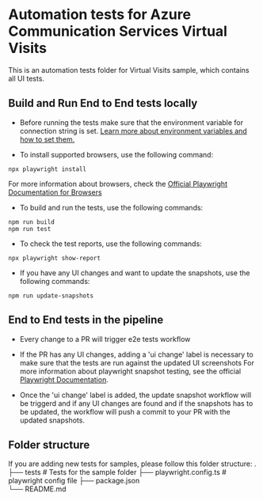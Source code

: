 # Automation tests for Azure Communication Services Virtual Visits

This is an automation tests folder for Virtual Visits sample, which contains all UI tests.

## Build and Run End to End tests locally

- Before running the tests make sure that the environment variable for connection string is set. [Learn more about environment variables and how to set them.](https://github.com/Azure-Samples/communication-services-virtual-visits-js#environment-variables)

- To install supported browsers, use the following command:

```
npx playwright install

```

For more information about browsers, check the [Official Playwright Documentation for Browsers](https://playwright.dev/docs/browsers)

- To build and run the tests, use the following commands:

```
npm run build
npm run test
```

- To check the test reports, use the following commands:

```
npx playwright show-report
```

- If you have any UI changes and want to update the snapshots, use the following commands:

```
npm run update-snapshots
```

## End to End tests in the pipeline

- Every change to a PR will trigger e2e tests workflow

- If the PR has any UI changes, adding a 'ui change' label is necessary to make sure that the tests are run against the updated UI screenshots
  For more information about playwright snapshot testing, see the official [Playwright Documentation](https://playwright.dev/docs/test-snapshots).

- Once the 'ui change' label is added, the update snapshot workflow will be triggerd and if any UI changes are found and if the snapshots has to be updated, the workflow will push a commit to your PR with the updated snapshots.

## Folder structure

If you are adding new tests for samples, please follow this folder structure:
.
├── tests # Tests for the sample folder
├── playwright.config.ts # playwright config file
├── package.json  
└── README.md

